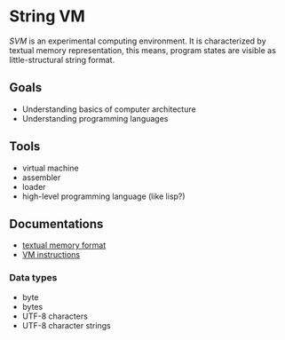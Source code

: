 # String VM

*SVM* is an experimental computing environment.
It is characterized by textual memory representation, this means, program states are visible as little-structural string format.

## Goals

- Understanding basics of computer architecture
- Understanding programming languages


## Tools

- virtual machine
- assembler
- loader
- high-level programming language (like lisp?)

## Documentations

- [textual memory format]()
- [VM instructions]()

### Data types

- byte
- bytes
- UTF-8 characters
- UTF-8 character strings
